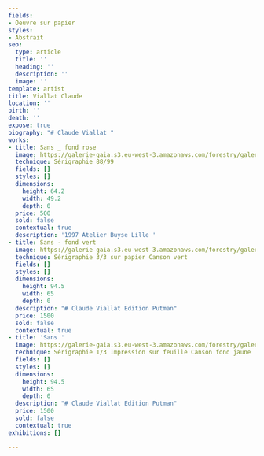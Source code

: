 ```yaml
---
fields:
- Oeuvre sur papier
styles:
- Abstrait
seo:
  type: article
  title: ''
  heading: ''
  description: ''
  image: ''
template: artist
title: Viallat Claude
location: ''
birth: ''
death: ''
expose: true
biography: "# Claude Viallat "
works:
- title: Sans _ fond rose
  image: https://galerie-gaia.s3.eu-west-3.amazonaws.com/forestry/galerie-gaia-claude-viallat-64,2X49,2.jpg
  technique: Sérigraphie 88/99
  fields: []
  styles: []
  dimensions:
    height: 64.2
    width: 49.2
    depth: 0
  price: 500
  sold: false
  contextual: true
  description: '1997 Atelier Buyse Lille '
- title: Sans - fond vert
  image: https://galerie-gaia.s3.eu-west-3.amazonaws.com/forestry/galerie-gaia-claude-viallat-putman-vert.jpg
  technique: Sérigraphie 3/3 sur papier Canson vert
  fields: []
  styles: []
  dimensions:
    height: 94.5
    width: 65
    depth: 0
  description: "# Claude Viallat Edition Putman"
  price: 1500
  sold: false
  contextual: true
- title: 'Sans '
  image: https://galerie-gaia.s3.eu-west-3.amazonaws.com/forestry/galerie-gaia-claude-viallat-putman-jaune.jpg
  technique: Sérigraphie 1/3 Impression sur feuille Canson fond jaune
  fields: []
  styles: []
  dimensions:
    height: 94.5
    width: 65
    depth: 0
  description: "# Claude Viallat Edition Putman"
  price: 1500
  sold: false
  contextual: true
exhibitions: []

---
```

